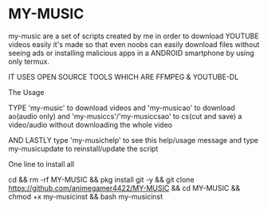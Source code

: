 # MY-MUSIC
my-music are a set of scripts created by me in order to download YOUTUBE videos easily it's made so that even noobs can easily download files without seeing ads or installing malicious apps in a ANDROID smartphone by using only termux.

IT USES OPEN SOURCE TOOLS WHICH ARE FFMPEG & YOUTUBE-DL

The Usage 

TYPE 'my-music' to download videos and 'my-musicao' to download ao(audio only) and 'my-musiccs'/'my-musiccsao' to cs(cut and save) a video/audio without downloading the whole video

AND LASTLY type 'my-musichelp' to see this help/usage message and type my-musicupdate to reinstall/update the script

One line to install all

cd && rm -rf MY-MUSIC && pkg install git -y && git clone https://github.com/animegamer4422/MY-MUSIC && cd MY-MUSIC && chmod +x my-musicinst && bash my-musicinst
